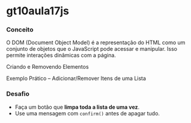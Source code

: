 # gt10aula17js

### Conceito

O DOM (Document Object Model) é a representação do HTML como um conjunto de objetos que o JavaScript pode acessar e manipular. Isso permite interações dinâmicas com a página.

Criando e Removendo Elementos

Exemplo Prático – Adicionar/Remover Itens de uma Lista

### Desafio
- Faça um botão que **limpa toda a lista de uma vez**.
- Use uma mensagem com `confirm()` antes de apagar tudo.
